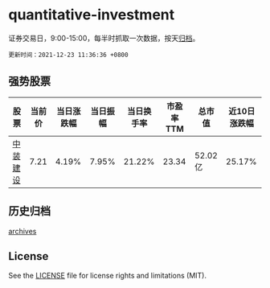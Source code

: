 # quantitative-investment

证券交易日，9:00-15:00，每半时抓取一次数据，按天[归档](archives)。

`更新时间：2021-12-23 11:36:36 +0800`

## 强势股票

|股票|当前价|当日涨跌幅|当日振幅|当日换手率|市盈率TTM|总市值|近10日涨跌幅|
|----|----|----|----|----|----|----|----|
|[中装建设](https://xueqiu.com/S/SZ002822)|7.21|4.19%|7.95%|21.22%|23.34|52.02亿|25.17%|

## 历史归档

[archives](archives)

## License

See the [LICENSE](LICENSE) file for license rights and limitations (MIT).